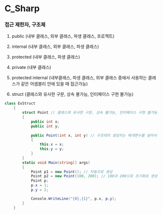 # C_Sharp

### 접근 제한자, 구조체  
1. public (내부 클래스, 외부 클래스, 파생 클래스, 프로젝트)  
2. internal (내부 클래스, 외부 클래스, 파생 클래스)
3. protected (내부 클래스, 파생 클래스)
4. private (내부 클래스)  
5. protected internal (내부클래스, 파생 클래스, 외부 클래스 중에서 사용하는 클래스가 같은 어셈블리 안에 있을 때 접근가능)  

6. struct (클래스와 유사한 구문, 상속 불가능, 인터페이스 구현 불가능)

```cs
class ExStruct
    {
        struct Point // 클래스와 유사한 구문, 상속 불가능, 인터페이스 구현 불가능
        {
            public int x;
            public int y;
            
            public Point(int x, int y) // 구조테의 생성자는 매개변수를 넣어서 만들어야 한다. 
            {
                this.x = x;
                this.y = y;
            }
        }
        static void Main(string[] args)
        {
            Point p1 = new Point(); // 자동으로 생성
            Point p2 = new Point(100, 200); // 100과 200으로 초기화로 생성
            Point p;
            p.x = 1;
            p.y = 2;

            Console.WriteLine("{0},{1}", p.x, p.y);
        }
    }
```


